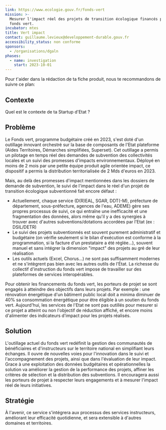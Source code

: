 ```yaml
---
link: https://www.ecologie.gouv.fr/fonds-vert
mission: >-
  Mesurer l'impact réel des projets de transition écologique financés par le
  fonds vert.
incubator: mtes
title: Vert impact
contact: guillaume.levieux@developpement-durable.gouv.fr
accessibility_status: non conforme
sponsors:
  - /organisations/dgaln
phases:
  - name: investigation
    start: 2023-10-01
---
```

Pour t'aider dans la rédaction de ta fiche produit, nous te recommandons de suivre ce plan: 

## Contexte

Quel est le contexte de ta Startup d'Etat ?

## Problème

Le Fonds vert, programme budgétaire créé en 2023, s'est doté d'un outillage innovant orchestré sur la base de composants de l'Etat plateforme (Aides Territoires, Démarches simplifiées, Superset). Cet outillage a permis un pilotage en temps réel des demandes de subvention des collectivités locales et un suivi des promesses d'impacts environnementaux. Déployé en moins de 2 mois par une petite équipe produit agile orientée impact, ce dispositif a permis la distribution territorialisée de 2 Mds d'euros en 2023.

Mais, au delà des promesses d'impact mentionnées dans les dossiers de demande de subvention, le suivi de l'impact dans le réel d'un projet de transition écologique subventionné fait encore défaut : 
- Actuellement, chaque service (D(R)EAL, SGAR, DDT(-M), préfecture de département, sous-préfecture, agences de l'eau, ADEME) gère ses propres processus de suivi, ce qui entraîne une inefficacité et une fragmentation des données, alors même qu'il y a des synergies à trouver avec d'autres subventions/dotations accordées par l'Etat (ex : DSIL/DETR)
- Le suivi des projets subventionnés est souvent purement administratif et budgétaire (on vérifie seulement si le bilan d'exécution est conforme à la programmation, si la facture d'un prestataire a été réglée...), souvent manuel et sans intégrer la dimension "impact" des projets au gré de leur réalisation
- Les outils actuels (Excel, Chorus...) ne sont pas suffisamment modernes et ne s'intègrent pas bien avec les autres outils de l'État. La richesse du collectif d'instruction du fonds vert impose de travailler sur des plateformes de services interopérables.

Pour obtenir les financements du fonds vert, les porteurs de projet se sont engagés à atteindre des objectifs dans leurs projets. Par exemple : une rénovation énergétique d'un bâtiment public local doit a minima diminuer de 40% sa consommation énergétique pour être éligible à un soutien du fonds vert. Aujourd'hui, les services de l'Etat ne sont pas outillés pour mesurer si ce projet a atteint ou non l'objectif de réduction affiché, et encore moins d'alimenter des indicateurs d'impact pour les projets réalisés.

## Solution

L'outillage actuel du fonds vert redéfinit la gestion des communautés de bénéficiaires et d'instructeurs sur le territoire national en simplifiant leurs échanges. Il ouvre de nouvelles voies pour l'innovation dans le suivi et l'accompagnement des projets, ainsi que dans l'évaluation de leur impact. Grace à une exploitation des données budgétaires et opérationnelles la solution va améliorer la gestion de la performance des projets, affiner les critères de sélection et la distribution des subventions. Il encouragera aussi les porteurs de projet à respecter leurs engagements et à mesurer l'impact réel de leurs initiatives.

## Stratégie

À l'avenir, ce service s'intégrera aux processus des services instructeurs, améliorant leur efficacité quotidienne, et sera extensible à d'autres domaines et territoires. 
